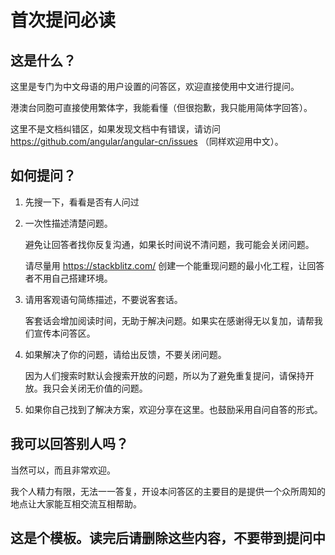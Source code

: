 # 首次提问必读

## 这是什么？

这里是专门为中文母语的用户设置的问答区，欢迎直接使用中文进行提问。

港澳台同胞可直接使用繁体字，我能看懂（但很抱歉，我只能用简体字回答）。

这里不是文档纠错区，如果发现文档中有错误，请访问 <https://github.com/angular/angular-cn/issues> （同样欢迎用中文）。

## 如何提问？

1. 先搜一下，看看是否有人问过

1. 一次性描述清楚问题。

    避免让回答者找你反复沟通，如果长时间说不清问题，我可能会关闭问题。
    
    请尽量用 <https://stackblitz.com/> 创建一个能重现问题的最小化工程，让回答者不用自己搭建环境。
    
1. 请用客观语句简练描述，不要说客套话。

    客套话会增加阅读时间，无助于解决问题。如果实在感谢得无以复加，请帮我们宣传本问答区。

1. 如果解决了你的问题，请给出反馈，不要关闭问题。

    因为人们搜索时默认会搜索开放的问题，所以为了避免重复提问，请保持开放。我只会关闭无价值的问题。

1. 如果你自己找到了解决方案，欢迎分享在这里。也鼓励采用自问自答的形式。
    
## 我可以回答别人吗？

当然可以，而且非常欢迎。

我个人精力有限，无法一一答复，开设本问答区的主要目的是提供一个众所周知的地点让大家能互相交流互相帮助。

## 这是个模板。读完后请删除这些内容，不要带到提问中

